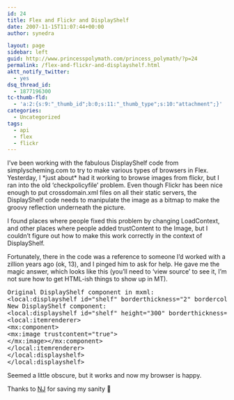 ```yaml
---
id: 24
title: Flex and Flickr and DisplayShelf
date: 2007-11-15T11:07:44+00:00
author: synedra

layout: page
sidebar: left
guid: http://www.princesspolymath.com/princess_polymath/?p=24
permalink: /flex-and-flickr-and-displayshelf.html
aktt_notify_twitter:
  - yes
dsq_thread_id:
  - 1877196300
tc-thumb-fld:
  - 'a:2:{s:9:"_thumb_id";b:0;s:11:"_thumb_type";s:10:"attachment";}'
categories:
  - Uncategorized
tags:
  - api
  - flex
  - flickr
---
```

I&#8217;ve been working with the fabulous DisplayShelf code from simplyscheming.com to try to make various types of browsers in Flex. Yesterday, I \*just about\* had it working to browse images from flickr, but I ran into the old &#8216;checkpolicyfile&#8217; problem. Even though Flickr has been nice enough to put crossdomain.xml files on all their static servers, the DisplayShelf code needs to manipulate the image as a bitmap to make the groovy reflection underneath the picture.
  
I found places where people fixed this problem by changing LoadContext, and other places where people added trustContent to the Image, but I couldn&#8217;t figure out how to make this work correctly in the context of DisplayShelf.
  
Fortunately, there in the code was a reference to someone I&#8217;d worked with a zillion years ago (ok, 13), and I pinged him to ask for help. He gave me the magic answer, which looks like this (you&#8217;ll need to &#8216;view source&#8217; to see it, I&#8217;m not sure how to get HTML-ish things to show up in MT).

<pre>Original DisplayShelf component in mxml:
&lt;local:displayshelf id="shelf" borderthickness="2" bordercolor="#000000" dataprovider="{dataSet}" enablehistory="false" width="7" angle="10" popout=".35" change="currentInfo();">
New DisplayShelf component:
&lt;local:displayshelf id="shelf" height="300" borderthickness="2" bordercolor="#000000" dataprovider="{DataModel.getInstance().photoInfo}" enablehistory="false" width="5" angle="10" popout=".35" change="currentInfo();">
&lt;local:itemrenderer>
&lt;mx:component>
&lt;mx:image trustcontent="true">
&lt;/mx:image>&lt;/mx:component>
&lt;/local:itemrenderer>
&lt;/local:displayshelf>
&lt;/local:displayshelf></pre>

Seemed a little obscure, but it works and now my browser is happy.
  
Thanks to [NJ](http://www.rictus.com/) for saving my sanity 🙂
